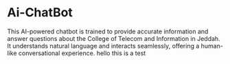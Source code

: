 # Ai-ChatBot
This AI-powered chatbot is trained to provide accurate information and answer questions about the College of Telecom and Information in Jeddah. It understands natural language and interacts seamlessly, offering a human-like conversational experience.
hello this is a test 
